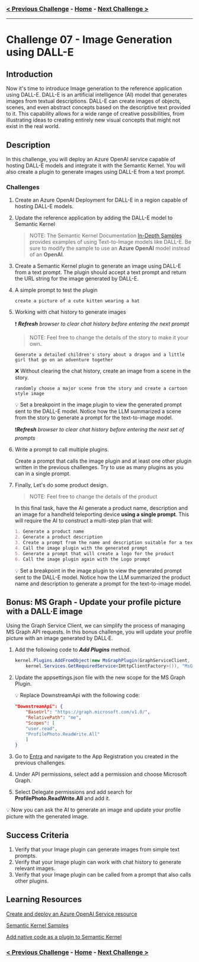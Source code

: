 ### [< Previous Challenge](./Challenge-06.md) - **[Home](./README.md)** - [Next Challenge >](./Challenge-08.md)

---

# Challenge 07 - Image Generation using DALL-E

## Introduction

Now it's time to introduce Image generation to the reference application using DALL-E. DALL-E is an artificial intelligence (AI) model that generates images from textual descriptions. DALL-E can create images of objects, scenes, and even abstract concepts based on the descriptive text provided to it. This capability allows for a wide range of creative possibilities, from illustrating ideas to creating entirely new visual concepts that might not exist in the real world. 

## Description

In this challenge, you will deploy an Azure OpenAI service capable of hosting DALL-E models and integrate it with the Semantic Kernel. You will also create a plugin to generate images using DALL-E from a text prompt.

### Challenges

1. Create an Azure OpenAI Deployment for DALL-E in a region capable of hosting DALL-E models.

1. Update the reference application by adding the DALL-E model to Semantic Kernel

    >NOTE: The Semantic Kernel Documentation [In-Depth Samples](https://learn.microsoft.com/en-us/semantic-kernel/get-started/detailed-samples?pivots=programming-language-csharp) provides examples of using Text-to-Image models like DALL-E. Be sure to modify the sample to use an **Azure OpenAI** model instead of an **OpenAI**.

1. Create a Semantic Kernel plugin to generate an image
    using DALL-E from a text prompt. The plugin should accept a text prompt and return the URL string for the image generated by DALL-E.

1. A simple prompt to test the plugin

    ```prompt
    create a picture of a cute kitten wearing a hat
    ```

1. Working with chat history to generate images

    :exclamation: ***Refresh** browser to clear chat history before entering the next prompt*

    >NOTE: Feel free to change the details of the story to make it your own.

    ```text
    Generate a detailed children's story about a dragon and a little girl that go on an adventure together
    ```

    :x: Without clearing the chat history, create an image from a scene in the story.  

    ```text
    randomly choose a major scene from the story and create a cartoon style image
    ```

    :bulb: Set a breakpoint in the image plugin to view the generated prompt sent to the DALL-E model. Notice how the LLM summarized a scene from the story to generate a prompt for the text-to-image model.

    :exclamation:***Refresh** browser to clear chat history before entering the next set of prompts*

1. Write a prompt to call multiple plugins.

    Create a prompt that calls the image plugin and at least one other plugin written in the previous challenges. Try to use as many plugins as you can in a single prompt.

1. Finally, Let's do some product design.

    >NOTE: Feel free to change the details of the product

    In this final task, have the AI generate a product name, description and an image for a handheld teleporting device **using a single prompt**. This will require the AI to construct a multi-step plan that will:

    ```markdown
    1. Generate a product name 
    2. Generate a product description
    3. Create a prompt from the name and description suitable for a text-to-image AI model
    4. Call the image plugin with the generated prompt
    5. Generate a prompt that will create a logo for the product
    6. Call the image plugin again with the Logo prompt
    ```

    :bulb: Set a breakpoint in the image plugin to view the generated prompt sent to the DALL-E model. Notice how the LLM summarized the product name and description to generate a prompt for the text-to-image model.

## Bonus: MS Graph - Update your profile picture with a DALL·E image

Using the Graph Service Client, we can simplify the process of managing MS Graph API requests. In this bonus challenge, you will update your profile picture with an image generated by DALL·E.

1. Add the following code to ***Add Plugins*** method.

    ```csharp
    kernel.Plugins.AddFromObject(new MsGraphPlugin(GraphServiceClient, 
        kernel.Services.GetRequiredService<IHttpClientFactory>()), "MsGraphPlugin");
    ```

1. Update the appsettings.json file with the new scope for the MS Graph Plugin.

    :bulb: Replace DownstreamApi with the following code:

    ```json
    "DownstreamApi": {
        "BaseUrl": "https://graph.microsoft.com/v1.0/",
        "RelativePath": "me",
        "Scopes": [
        "user.read",
        "ProfilePhoto.ReadWrite.All"
        ]
    }
    ```

1. Go to [Entra](https://entra.microsoft.com) and navigate to the App Registration you created in the previous challenges.

1. Under API permissions, select add a permission and choose Microsoft Graph.
1. Select Delegate permissions and add search for **ProfilePhoto.ReadWrite.All** and add it.

:bulb: Now you can ask the AI to generate an image and update your profile picture with the generated image.

## Success Criteria

1. Verify that your Image plugin can generate images from simple text prompts.
1. Verify that your Image plugin can work with chat history to generate relevant images.
1. Verify that your Image plugin can be called from a prompt that also calls other plugins.

## Learning Resources

[Create and deploy an Azure OpenAI Service resource](https://learn.microsoft.com/en-us/azure/ai-services/openai/how-to/create-resource?pivots=web-portal
)

[Semantic Kernel Samples](https://learn.microsoft.com/en-us/semantic-kernel/get-started/detailed-samples?pivots=programming-language-csharp)

[Add native code as a plugin to Semantic Kernel](https://learn.microsoft.com/en-us/semantic-kernel/concepts/plugins/adding-native-plugins?pivots=programming-language-csharp)

### [< Previous Challenge](./Challenge-06.md) - **[Home](./README.md)** - [Next Challenge >](./Challenge-08.md)
